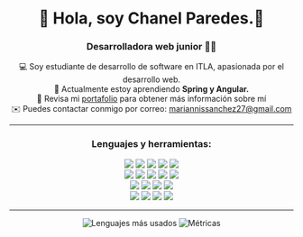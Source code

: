 <h1 align="center"> 🌸 Hola, soy Chanel Paredes.🌸 </h1>
<h3 align="center">Desarrolladora web junior 👩‍💻</h3>
<div align="center">
💻 Soy estudiante de desarrollo de software en ITLA, apasionada por el desarrollo web. <br>
🧩 Actualmente estoy aprendiendo <b> Spring y Angular. </b> <br>
🚀 Revisa mi <a href="https://chanelp.github.io/">portafolio</a> para obtener más información sobre mí <br>
✉️ Puedes contactar conmigo por correo: <a href="mailto:mariannissanchez27@gmail.com">mariannissanchez27@gmail.com</a> <br>
<div>
  
<hr>
<h3 align="center"> Lenguajes y herramientas: </h3>
  
<div align="center">
  <img src = "https://img.shields.io/badge/Java-ED8B00?style=for-the-badge&logo=openjdk&logoColor=white" />
  <img src = "https://img.shields.io/badge/angular-%23DD0031.svg?style=for-the-badge&logo=angular&logoColor=white" />
  <img src = "https://img.shields.io/badge/javascript-%23323330.svg?style=for-the-badge&logo=javascript&logoColor=%23F7DF1E" />
  <img src="https://img.shields.io/badge/Sass-CC6699?style=for-the-badge&logo=sass&logoColor=white" />
  <img src = "https://img.shields.io/badge/typescript-%23007ACC.svg?style=for-the-badge&logo=typescript&logoColor=white" />
</div>
  
<div align="center">
  <img src = "https://img.shields.io/badge/html5-%23E34F26.svg?style=for-the-badge&logo=html5&logoColor=white">
  <img src = "https://img.shields.io/badge/css3-%231572B6.svg?style=for-the-badge&logo=css3&logoColor=white">
  <img src="https://img.shields.io/badge/Tailwind_CSS-38B2AC?style=for-the-badge&logo=tailwind-css&logoColor=white">
  <img src="https://img.shields.io/badge/bootstrap-%23563D7C.svg?style=for-the-badge&logo=bootstrap&logoColor=white">
  <img src="https://img.shields.io/badge/c%23-%23239120.svg?style=for-the-badge&logo=c-sharp&logoColor=white">
</div>
  
<div align="center">
  <img src="https://img.shields.io/badge/git-%23F05033.svg?style=for-the-badge&logo=git&logoColor=white">
  <img src="https://img.shields.io/badge/Azure_DevOps-0078D7?style=for-the-badge&logo=azure-devops&logoColor=white">
  <img src="https://img.shields.io/badge/IntelliJ_IDEA-000000.svg?style=for-the-badge&logo=intellij-idea&logoColor=white"/>
  <img src="https://img.shields.io/badge/Visual%20Studio%20Code-0078d7.svg?style=for-the-badge&logo=visual-studio-code&logoColor=white">
</div>
  
  <div align="center">
    <img src="https://img.shields.io/badge/Microsoft%20SQL%20Sever-CC2927?style=for-the-badge&logo=microsoft%20sql%20server&logoColor=white">
    <img src="https://img.shields.io/badge/firebase-%23039BE5.svg?style=for-the-badge&logo=firebase">
  <img src="https://img.shields.io/badge/PostgreSQL-316192?style=for-the-badge&logo=postgresql&logoColor=white">
  <img src="https://img.shields.io/badge/Visual%20Studio-5C2D91.svg?style=for-the-badge&logo=visual-studio&logoColor=white">
</div>
  <hr>
<div align="center">
  <img src="https://github-readme-stats.vercel.app/api/top-langs/?username=chanelp&layout=compact" alt="Lenguajes más usados"/>
  <img src="https://github-readme-stats.vercel.app/api?username=chanelp&show_icons=true&theme=radical" alt="Métricas"/>
 </div>
  
<!--

<img src="https://img.shields.io/badge/PyCharm-000000.svg?&style=for-the-badge&logo=PyCharm&logoColor=white">

  <img src = "https://img.shields.io/badge/Python-14354C?style=for-the-badge&logo=python&logoColor=white">
**Chanelp/Chanelp** is a ✨ _special_ ✨ repository because its `README.md` (this file) appears on your GitHub profile.

Here are some ideas to get you started:

- 🔭 I’m currently working on ...
- 🌱 I’m currently learning ...
- 👯 I’m looking to collaborate on ...
- 🤔 I’m looking for help with ...
- 💬 Ask me about ...
- 📫 How to reach me: ...
- 😄 Pronouns: ...
- ⚡ Fun fact: ...
-->
